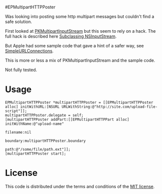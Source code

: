 #EPMultipartHTTPPoster

Was looking into posting some http multipart messages but couldn't find a safe solution.

First looked at [PKMultipartInputStream](https://github.com/pyke369/PKMultipartInputStream) but this seem to rely on a hack.
The full hack is described here [Subclassing NSInputStream](http://bjhomer.blogspot.se/2011/04/subclassing-nsinputstream.html).

But Apple had some sample code that gave a hint of a safer way, see [SimpleURLConnections](https://developer.apple.com/library/ios/samplecode/SimpleURLConnections).

This is more or less a mix of PKMultipartInputStream and the sample code.

Not fully tested.

Usage
=====

    EPMultipartHTTPPoster *multipartHTTPPoster = [[EPMultipartHTTPPoster alloc] initWithURL:[NSURL URLWithString:@"http://site.com/upload-file-script"]];
    multipartHTTPPoster.delegate = self;
    [multipartHTTPPoster addPart:[[EPMultipartHTTPPart alloc] initWithName:@"upload-name"
                                                                  filename:nil
                                                                  boundary:multipartHTTPPoster.boundary
                                                                      path:@"/some/file/path.ext"]];
    [multipartHTTPPoster start];

License
=======

This code is distributed under the terms and conditions of the [MIT license](License.md).
